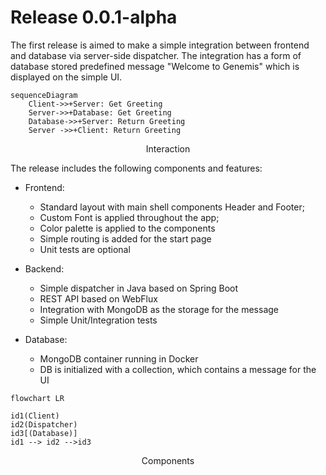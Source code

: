 # Release 0.0.1-alpha

The first release is aimed to make a simple integration between frontend and database via server-side dispatcher.
The integration has a form of database stored predefined message "Welcome to Genemis" which is displayed on the simple UI.

```mermaid
sequenceDiagram
    Client->>+Server: Get Greeting
    Server->>+Database: Get Greeting
    Database->>+Server: Return Greeting
    Server ->>+Client: Return Greeting

```
<p align=center>Interaction</p>

The release includes the following components and features:
- Frontend:
    - Standard layout with main shell components Header and Footer;
    - Custom Font is applied throughout the app;
    - Color palette is applied to the components
    - Simple routing is added for the start page
    - Unit tests are optional

- Backend:
    - Simple dispatcher in Java based on Spring Boot
    - REST API based on WebFlux
    - Integration with MongoDB as the storage for the message
    - Simple Unit/Integration tests

- Database:
    - MongoDB container running in Docker
    - DB is initialized with a collection, which contains a message for the UI

```mermaid
flowchart LR

id1(Client)
id2(Dispatcher)
id3[(Database)]
id1 --> id2 -->id3
```
<p align=center>Components</p>
